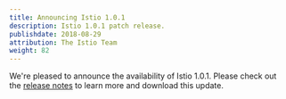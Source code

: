 ```yaml
---
title: Announcing Istio 1.0.1
description: Istio 1.0.1 patch release.
publishdate: 2018-08-29
attribution: The Istio Team
weight: 82
---
```


We're pleased to announce the availability of Istio 1.0.1. Please check out the [release notes](/about/notes/1.0.1/) to learn more and download this update.

